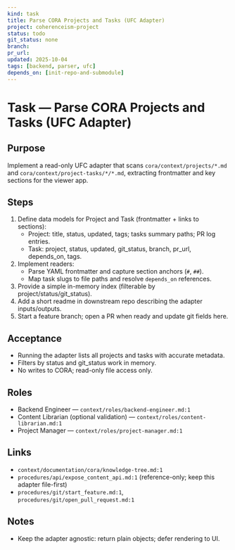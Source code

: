 ```yaml
---
kind: task
title: Parse CORA Projects and Tasks (UFC Adapter)
project: coherenceism-project
status: todo
git_status: none
branch: 
pr_url: 
updated: 2025-10-04
tags: [backend, parser, ufc]
depends_on: [init-repo-and-submodule]
---
```


# Task — Parse CORA Projects and Tasks (UFC Adapter)

## Purpose
Implement a read-only UFC adapter that scans `cora/context/projects/*.md` and `cora/context/project-tasks/*/*.md`, extracting frontmatter and key sections for the viewer app.

## Steps
1) Define data models for Project and Task (frontmatter + links to sections):
   - Project: title, status, updated, tags; tasks summary paths; PR log entries.
   - Task: project, status, updated, git_status, branch, pr_url, depends_on, tags.
2) Implement readers:
   - Parse YAML frontmatter and capture section anchors (`#`, `##`).
   - Map task slugs to file paths and resolve `depends_on` references.
3) Provide a simple in-memory index (filterable by project/status/git_status).
4) Add a short readme in downstream repo describing the adapter inputs/outputs.
5) Start a feature branch; open a PR when ready and update git fields here.

## Acceptance
- Running the adapter lists all projects and tasks with accurate metadata.
- Filters by status and git_status work in memory.
- No writes to CORA; read-only file access only.

## Roles
- Backend Engineer — `context/roles/backend-engineer.md:1`
- Content Librarian (optional validation) — `context/roles/content-librarian.md:1`
- Project Manager — `context/roles/project-manager.md:1`

## Links
- `context/documentation/cora/knowledge-tree.md:1`
- `procedures/api/expose_content_api.md:1` (reference-only; keep this adapter file-first)
- `procedures/git/start_feature.md:1`, `procedures/git/open_pull_request.md:1`

## Notes
- Keep the adapter agnostic: return plain objects; defer rendering to UI.

